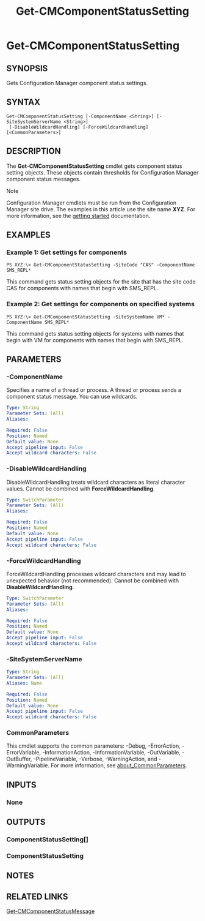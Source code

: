 ﻿---
description: Gets Configuration Manager component status settings.
external help file: AdminUI.PS.HS.dll-Help.xml
Module Name: ConfigurationManager
ms.date: 05/02/2019
schema: 2.0.0
title: Get-CMComponentStatusSetting
---

# Get-CMComponentStatusSetting

## SYNOPSIS
Gets Configuration Manager component status settings.

## SYNTAX

```
Get-CMComponentStatusSetting [-ComponentName <String>] [-SiteSystemServerName <String>]
 [-DisableWildcardHandling] [-ForceWildcardHandling] [<CommonParameters>]
```

## DESCRIPTION
The **Get-CMComponentStatusSetting** cmdlet gets component status setting objects.
These objects contain thresholds for Configuration Manager component status messages.

> [!NOTE]
> Configuration Manager cmdlets must be run from the Configuration Manager site drive.
> The examples in this article use the site name **XYZ**. For more information, see the
> [getting started](/powershell/sccm/overview) documentation.

## EXAMPLES

### Example 1: Get settings for components
```
PS XYZ:\> Get-CMComponentStatusSetting -SiteCode "CAS" -ComponentName SMS_REPL*
```

This command gets status setting objects for the site that has the site code CAS for components with names that begin with SMS_REPL.

### Example 2: Get settings for components on specified systems
```
PS XYZ:\> Get-CMComponentStatusSetting -SiteSystemName VM* -ComponentName SMS_REPL*
```

This command gets status setting objects for systems with names that begin with VM for components with names that begin with SMS_REPL.

## PARAMETERS

### -ComponentName
Specifies a name of a thread or process.
A thread or process sends a component status message.
You can use wildcards.

```yaml
Type: String
Parameter Sets: (All)
Aliases:

Required: False
Position: Named
Default value: None
Accept pipeline input: False
Accept wildcard characters: False
```

### -DisableWildcardHandling
DisableWildcardHandling treats wildcard characters as literal character values. Cannot be combined with **ForceWildcardHandling**.

```yaml
Type: SwitchParameter
Parameter Sets: (All)
Aliases:

Required: False
Position: Named
Default value: None
Accept pipeline input: False
Accept wildcard characters: False
```

### -ForceWildcardHandling
ForceWildcardHandling processes wildcard characters and may lead to unexpected behavior (not recommended). Cannot be combined with **DisableWildcardHandling**.

```yaml
Type: SwitchParameter
Parameter Sets: (All)
Aliases:

Required: False
Position: Named
Default value: None
Accept pipeline input: False
Accept wildcard characters: False
```

### -SiteSystemServerName
```yaml
Type: String
Parameter Sets: (All)
Aliases: Name

Required: False
Position: Named
Default value: None
Accept pipeline input: False
Accept wildcard characters: False
```

### CommonParameters
This cmdlet supports the common parameters: -Debug, -ErrorAction, -ErrorVariable, -InformationAction, -InformationVariable, -OutVariable, -OutBuffer, -PipelineVariable, -Verbose, -WarningAction, and -WarningVariable. For more information, see [about_CommonParameters](http://go.microsoft.com/fwlink/?LinkID=113216).

## INPUTS

### None

## OUTPUTS

### ComponentStatusSetting[]

### ComponentStatusSetting

## NOTES

## RELATED LINKS

[Get-CMComponentStatusMessage](Get-CMComponentStatusMessage.md)


